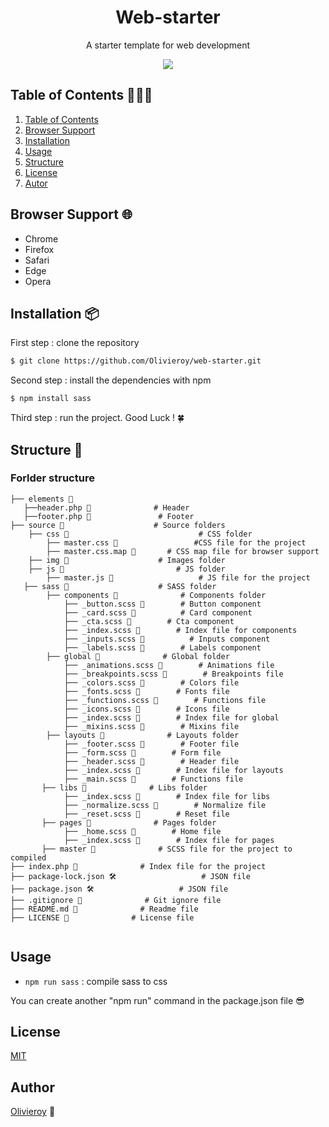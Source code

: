 <div align="center">
    <h1> Web-starter </h1>
    <p> A starter template for web development </p>
    <img src="https://cdn.discordapp.com/attachments/954117377593868331/1029864040882786324/iMac_-_1.png">
</div>

## Table of Contents 👨🏻‍🏫

1. [Table of Contents](#table-of-contents-👨🏻‍🏫)
2. [Browser Support](#browser-support-🌐)
3. [Installation](#installation-📦)
4. [Usage](#usage)
5. [Structure](#structure-🔨)
6. [License](#license-📜)
7. [Autor](#autor)


## Browser Support 🌐
- Chrome
- Firefox
- Safari
- Edge
- Opera

## Installation 📦
First step : clone the repository

```sh
$ git clone https://github.com/Olivieroy/web-starter.git
```

Second step : install the dependencies with npm

```sh
$ npm install sass
```

Third step : run the project.
Good Luck ! 🍀

## Structure 🔨

### Forlder structure

```
├── elements 📁
   ├──header.php 📄              # Header
   ├──footer.php 📄               # Footer
├── source 📁                    # Source folders
    ├── css 📁                             # CSS folder
        ├── master.css 📄                 #CSS file for the project 
        ├── master.css.map 📄       # CSS map file for browser support
    ├── img 📁                    # Images folder
    ├── js 📁                         # JS folder
        ├── master.js 📄                   # JS file for the project 
   ├── sass 📁                    # SASS folder
        ├── components 📁              # Components folder
            ├── _button.scss 📄        # Button component
            ├── _card.scss 📄          # Card component
            ├── _cta.scss 📄        # Cta component
            ├── _index.scss 📄        # Index file for components
            ├── _inputs.scss 📄          # Inputs component
            ├── _labels.scss 📄        # Labels component          
        ├── global 📁              # Global folder
            ├── _animations.scss 📄        # Animations file
            ├── _breakpoints.scss 📄        # Breakpoints file
            ├── _colors.scss 📄        # Colors file
            ├── _fonts.scss 📄        # Fonts file
            ├── _functions.scss 📄        # Functions file
            ├── _icons.scss 📄        # Icons file
            ├── _index.scss 📄        # Index file for global
            ├── _mixins.scss 📄        # Mixins file
        ├── layouts 📁              # Layouts folder
            ├── _footer.scss 📄        # Footer file
            ├── _form.scss 📄        # Form file
            ├── _header.scss 📄        # Header file
            ├── _index.scss 📄        # Index file for layouts
            ├── _main.scss 📄        # Functions file
       ├── libs 📁              # Libs folder
            ├── _index.scss 📄        # Index file for libs
            ├── _normalize.scss 📄        # Normalize file
            ├── _reset.scss 📄        # Reset file
       ├── pages 📁              # Pages folder
            ├── _home.scss 📄        # Home file
            ├── _index.scss 📄        # Index file for pages
       ├── master 📄              # SCSS file for the project to compiled 
├── index.php 📄              # Index file for the project
├── package-lock.json 🛠                   # JSON file 
├── package.json 🛠                   # JSON file
├── .gitignore 📄              # Git ignore file
├── README.md 📄              # Readme file
├── LICENSE 📄              # License file


```


## Usage
- `npm run sass` : compile sass to css 
<p> You can create another "npm run" command in the package.json file 😎 </p>

## License
[MIT](https://github.com/Olivieroy/web-starter/LICENSE.) 

## Author
[Olivieroy](https://olivieroy.fr) 🧢
